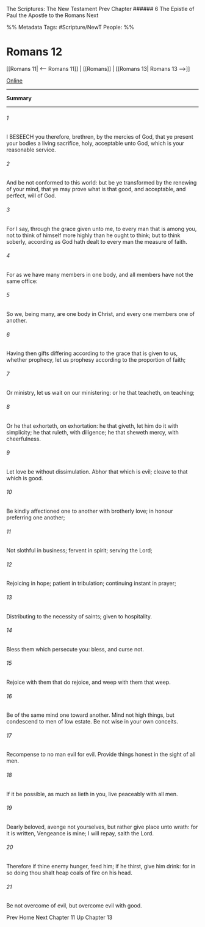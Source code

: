 The Scriptures: The New Testament
Prev
Chapter ###### 6
The Epistle of Paul the Apostle to the Romans
Next

%% Metadata
Tags: #Scripture/NewT
People: 
%%
# Romans 12
[[Romans 11| <-- Romans 11]] | [[Romans]] | [[Romans 13| Romans 13 -->]]

[Online](https://churchofjesuschrist.org/study/scriptures/nt/rom/12?lang=eng)

---
__Summary__



---
###### 1
I BESEECH you therefore, brethren, by the mercies of God, that ye present your bodies a living sacrifice, holy, acceptable unto God, which is your reasonable service.
###### 2
And be not conformed to this world: but be ye transformed by the renewing of your mind, that ye may prove what is that good, and acceptable, and perfect, will of God.
###### 3
For I say, through the grace given unto me, to every man that is among you, not to think of himself more highly than he ought to think; but to think soberly, according as God hath dealt to every man the measure of faith.
###### 4
For as we have many members in one body, and all members have not the same office:
###### 5
So we, being many, are one body in Christ, and every one members one of another.
###### 6
Having then gifts differing according to the grace that is given to us, whether prophecy, let us prophesy according to the proportion of faith;
###### 7
Or ministry, let us wait on our ministering: or he that teacheth, on teaching;
###### 8
Or he that exhorteth, on exhortation: he that giveth, let him do it with simplicity; he that ruleth, with diligence; he that sheweth mercy, with cheerfulness.
###### 9
Let love be without dissimulation. Abhor that which is evil; cleave to that which is good.
###### 10
Be kindly affectioned one to another with brotherly love; in honour preferring one another;
###### 11
Not slothful in business; fervent in spirit; serving the Lord;
###### 12
Rejoicing in hope; patient in tribulation; continuing instant in prayer;
###### 13
Distributing to the necessity of saints; given to hospitality.
###### 14
Bless them which persecute you: bless, and curse not.
###### 15
Rejoice with them that do rejoice, and weep with them that weep.
###### 16
Be of the same mind one toward another. Mind not high things, but condescend to men of low estate. Be not wise in your own conceits.
###### 17
Recompense to no man evil for evil. Provide things honest in the sight of all men.
###### 18
If it be possible, as much as lieth in you, live peaceably with all men.
###### 19
Dearly beloved, avenge not yourselves, but rather give place unto wrath: for it is written, Vengeance is mine; I will repay, saith the Lord.
###### 20
Therefore if thine enemy hunger, feed him; if he thirst, give him drink: for in so doing thou shalt heap coals of fire on his head.
###### 21
Be not overcome of evil, but overcome evil with good.

Prev
Home
Next
Chapter 11
Up
Chapter 13



